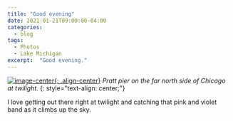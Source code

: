 ```yaml
---
title: "Good evening"
date: 2021-01-21T09:00:00-04:00
categories:
  - blog
tags:
  - Photos
  - Lake Michigan
excerpt:  "Good evening."
---
```


[![image-center](/assets/images/good_evening.jpg){: .align-center}](/assets/images/good_evening.jpg)
*Pratt pier on the far north side of Chicago at twilight.*
{: style="text-align: center;"}

I love getting out there right at twilight and catching that pink and violet band as it climbs up the sky.
